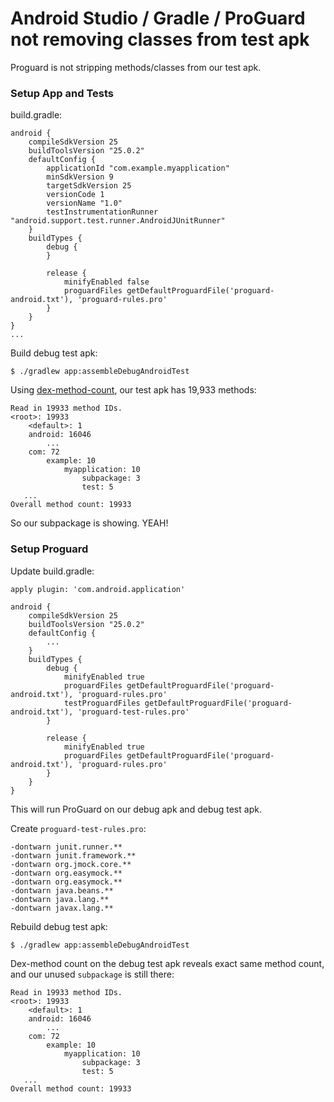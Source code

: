 # Android Studio / Gradle / ProGuard not removing classes from test apk

Proguard is not stripping methods/classes from our test apk.


### Setup App and Tests

build.gradle:

```
android {
    compileSdkVersion 25
    buildToolsVersion "25.0.2"
    defaultConfig {
        applicationId "com.example.myapplication"
        minSdkVersion 9
        targetSdkVersion 25
        versionCode 1
        versionName "1.0"
        testInstrumentationRunner "android.support.test.runner.AndroidJUnitRunner"
    }
    buildTypes {
        debug {
        }

        release {
            minifyEnabled false
            proguardFiles getDefaultProguardFile('proguard-android.txt'), 'proguard-rules.pro'
        }
    }
}
...

```

Build debug test apk:

```
$ ./gradlew app:assembleDebugAndroidTest
```

Using [dex-method-count](https://github.com/mihaip/dex-method-counts), our test apk has 19,933 methods:

```
Read in 19933 method IDs.
<root>: 19933
    <default>: 1
    android: 16046
    	...
    com: 72
        example: 10
            myapplication: 10
                subpackage: 3
                test: 5
   ...
Overall method count: 19933
```

So our subpackage is showing. YEAH!

### Setup Proguard

Update build.gradle:


```
apply plugin: 'com.android.application'

android {
    compileSdkVersion 25
    buildToolsVersion "25.0.2"
    defaultConfig {
		...
    }
    buildTypes {
        debug {
            minifyEnabled true
            proguardFiles getDefaultProguardFile('proguard-android.txt'), 'proguard-rules.pro'
            testProguardFiles getDefaultProguardFile('proguard-android.txt'), 'proguard-test-rules.pro'
        }

        release {
            minifyEnabled true
            proguardFiles getDefaultProguardFile('proguard-android.txt'), 'proguard-rules.pro'
        }
    }
}
```

This will run ProGuard on our debug apk and debug test apk.


Create `proguard-test-rules.pro`:

```
-dontwarn junit.runner.**
-dontwarn junit.framework.**
-dontwarn org.jmock.core.**
-dontwarn org.easymock.**
-dontwarn org.easymock.**
-dontwarn java.beans.**
-dontwarn java.lang.**
-dontwarn javax.lang.**
```

Rebuild debug test apk:

```
$ ./gradlew app:assembleDebugAndroidTest
```

Dex-method count on the debug test apk reveals exact same method count, and our unused `subpackage` is still there:

```
Read in 19933 method IDs.
<root>: 19933
    <default>: 1
    android: 16046
    	...
    com: 72
        example: 10
            myapplication: 10
                subpackage: 3
                test: 5
   ...
Overall method count: 19933
```
